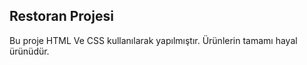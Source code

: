 ## Restoran Projesi

Bu proje HTML Ve CSS kullanılarak yapılmıştır. Ürünlerin tamamı hayal ürünüdür.